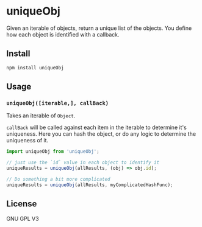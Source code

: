 # uniqueObj

Given an iterable of objects, return a unique list of the objects. You define how each object is identified with a callback.

## Install

```sh
npm install uniqueObj
```

## Usage

### `uniqueObj([iterable,], callBack)`

Takes an iterable of `Object`.

`callBack` will be called against each item in the iterable to determine it's uniqueness. Here you can hash the object, or do any logic to determine the uniqueness of it.

```js
import uniqueObj from 'uniqueObj';

// just use the `id` value in each object to identify it
uniqueResults = uniqueObj(allResults, (obj) => obj.id);

// Do something a bit more complicated
uniqueResults = uniqueObj(allResults, myComplicatedHashFunc);
```

## License

GNU GPL V3
